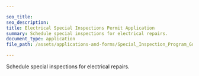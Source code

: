 ```yaml
---

seo_title:
seo_description:
title: Electrical Special Inspections Permit Application
summary: Schedule special inspections for electrical repairs.
document_type: application
file_path: /assets/applications-and-forms/Special_Inspection_Program_Guidelines.pdf

---
```

Schedule special inspections for electrical repairs.
